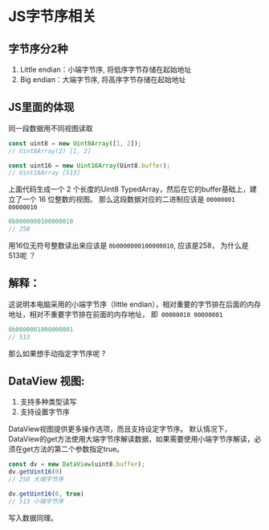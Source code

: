 # JS字节序相关

## 字节序分2种
1. Little endian：小端字节序, 将低序字节存储在起始地址
2. Big endian：大端字节序, 将高序字节存储在起始地址

## JS里面的体现
同一段数据用不同视图读取
```js
const uint8 = new Uint8Array([1, 2]);
// Uint8Array(2) [1, 2]

const uint16 = new Uint16Array(Uint8.buffer);
// Uint16Array [513]
```
上面代码生成一个 2 个长度的Uint8 TypedArray，然后在它的buffer基础上，建立了一个 16 位整数的视图。
那么这段数据对应的二进制应该是  `00000001 00000010`
```js
0b0000000100000010
// 258
```
用16位无符号整数读出来应该是 `0b0000000100000010`, 应该是258， 为什么是 513呢 ？ 

## 解释： 
这说明本电脑采用的小端字节序（little endian），相对重要的字节排在后面的内存地址，相对不重要字节排在前面的内存地址， 即` 00000010 00000001` 
```js
0b0000001000000001
// 513
```
那么如果想手动指定字节序呢 ?

## DataView 视图: 
1. 支持多种类型读写
2. 支持设置字节序

DataView视图提供更多操作选项，而且支持设定字节序。
默认情况下，DataView的get方法使用大端字节序解读数据，如果需要使用小端字节序解读，必须在get方法的第二个参数指定true。

```js
const dv = new DataView(uint8.buffer);
dv.getUint16(0)
// 258 大端字节序

dv.getUint16(0, true)
// 513 小端字节序
```
写入数据同理。